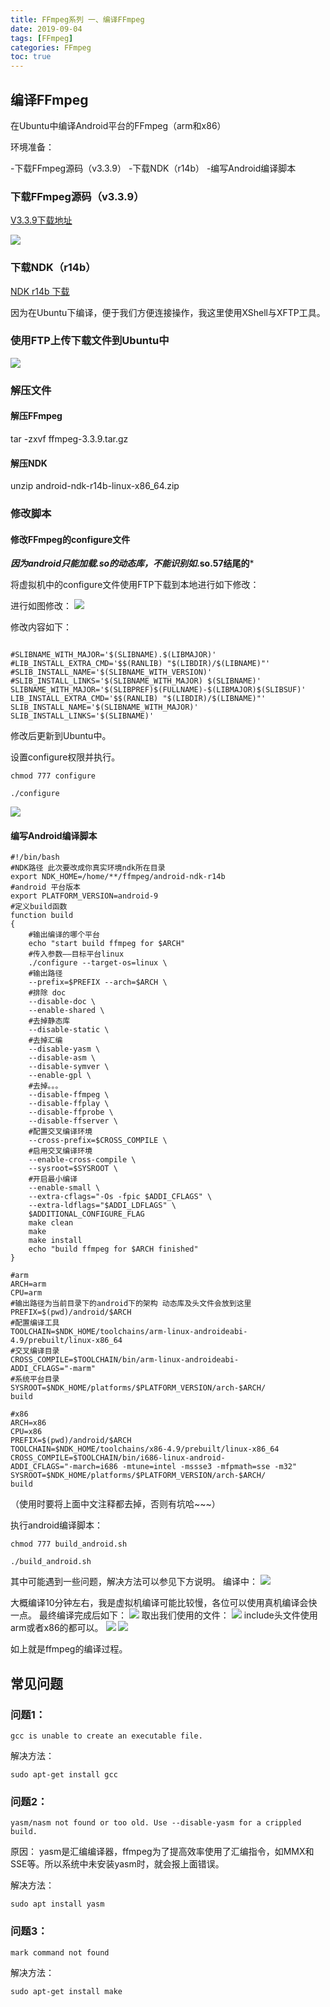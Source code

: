```yaml
---
title: FFmpeg系列 一、编译FFmpeg
date: 2019-09-04
tags: [FFmpeg]
categories: FFmpeg
toc: true
---
```

## 编译FFmpeg

在Ubuntu中编译Android平台的FFmpeg（arm和x86）

<!--more-->

环境准备：

-下载FFmpeg源码（v3.3.9）
-下载NDK（r14b）
-编写Android编译脚本

### 下载FFmpeg源码（v3.3.9）

[V3.3.9下载地址](http://www.ffmpeg.org/download.html#releases)

<img src="ffmpeg-build/2019-09-04-09-26-57.png" />

### 下载NDK（r14b）

[NDK r14b 下载](https://developer.android.google.cn/ndk/downloads/older_releases.html)

因为在Ubuntu下编译，便于我们方便连接操作，我这里使用XShell与XFTP工具。

### 使用FTP上传下载文件到Ubuntu中

<img src="ffmpeg-build/2019-09-04-10-13-07.png" />

### 解压文件


#### 解压FFmpeg

tar -zxvf ffmpeg-3.3.9.tar.gz

#### 解压NDK

unzip android-ndk-r14b-linux-x86_64.zip

### 修改脚本

#### 修改FFmpeg的configure文件

***因为android只能加载.so的动态库，不能识别如*.so.57结尾的***

将虚拟机中的configure文件使用FTP下载到本地进行如下修改：

进行如图修改：
<img src="ffmpeg-build/2019-09-04-12-01-10.png"/>

修改内容如下：
```

#SLIBNAME_WITH_MAJOR='$(SLIBNAME).$(LIBMAJOR)'
#LIB_INSTALL_EXTRA_CMD='$$(RANLIB) "$(LIBDIR)/$(LIBNAME)"'
#SLIB_INSTALL_NAME='$(SLIBNAME_WITH_VERSION)'
#SLIB_INSTALL_LINKS='$(SLIBNAME_WITH_MAJOR) $(SLIBNAME)'
SLIBNAME_WITH_MAJOR='$(SLIBPREF)$(FULLNAME)-$(LIBMAJOR)$(SLIBSUF)'
LIB_INSTALL_EXTRA_CMD='$$(RANLIB) "$(LIBDIR)/$(LIBNAME)"'
SLIB_INSTALL_NAME='$(SLIBNAME_WITH_MAJOR)'
SLIB_INSTALL_LINKS='$(SLIBNAME)'
```

修改后更新到Ubuntu中。

设置configure权限并执行。

```
chmod 777 configure

./configure
```

<img src="ffmpeg-build/2019-09-04-14-31-36.png"/>

#### 编写Android编译脚本
``` shell
#!/bin/bash
#NDK路径 此次要改成你真实环境ndk所在目录
export NDK_HOME=/home/**/ffmpeg/android-ndk-r14b  
#android 平台版本
export PLATFORM_VERSION=android-9
#定义build函数
function build
{
	#输出编译的哪个平台
	echo "start build ffmpeg for $ARCH"
	#传入参数——目标平台linux
	./configure --target-os=linux \
	#输出路径
	--prefix=$PREFIX --arch=$ARCH \
	#排除 doc
	--disable-doc \
	--enable-shared \
	#去掉静态库
	--disable-static \
	#去掉汇编
	--disable-yasm \
	--disable-asm \
	--disable-symver \
	--enable-gpl \
	#去掉。。。
	--disable-ffmpeg \
	--disable-ffplay \
	--disable-ffprobe \
	--disable-ffserver \
	#配置交叉编译环境
	--cross-prefix=$CROSS_COMPILE \
	#启用交叉编译环境
	--enable-cross-compile \
	--sysroot=$SYSROOT \
	#开启最小编译
	--enable-small \
	--extra-cflags="-Os -fpic $ADDI_CFLAGS" \
	--extra-ldflags="$ADDI_LDFLAGS" \
	$ADDITIONAL_CONFIGURE_FLAG
	make clean
	make
	make install
	echo "build ffmpeg for $ARCH finished"
}

#arm
ARCH=arm
CPU=arm
#输出路径为当前目录下的android下的架构 动态库及头文件会放到这里
PREFIX=$(pwd)/android/$ARCH
#配置编译工具
TOOLCHAIN=$NDK_HOME/toolchains/arm-linux-androideabi-4.9/prebuilt/linux-x86_64
#交叉编译目录
CROSS_COMPILE=$TOOLCHAIN/bin/arm-linux-androideabi-
ADDI_CFLAGS="-marm"
#系统平台目录
SYSROOT=$NDK_HOME/platforms/$PLATFORM_VERSION/arch-$ARCH/
build

#x86
ARCH=x86
CPU=x86
PREFIX=$(pwd)/android/$ARCH
TOOLCHAIN=$NDK_HOME/toolchains/x86-4.9/prebuilt/linux-x86_64
CROSS_COMPILE=$TOOLCHAIN/bin/i686-linux-android-
ADDI_CFLAGS="-march=i686 -mtune=intel -mssse3 -mfpmath=sse -m32"
SYSROOT=$NDK_HOME/platforms/$PLATFORM_VERSION/arch-$ARCH/
build
```

（使用时要将上面中文注释都去掉，否则有坑哈~~~）

执行android编译脚本：

```
chmod 777 build_android.sh

./build_android.sh

```

其中可能遇到一些问题，解决方法可以参见下方说明。
编译中：
<img src="ffmpeg-build/2019-09-04-15-35-12.png"/>

大概编译10分钟左右，我是虚拟机编译可能比较慢，各位可以使用真机编译会快一点。
最终编译完成后如下：
<img src="ffmpeg-build/2019-09-04-16-04-46.png">
取出我们使用的文件：
<img src="ffmpeg-build/2019-09-04-16-03-45.png"/>
include头文件使用arm或者x86的都可以。
<img src="ffmpeg-build/2019-09-04-16-06-34.png">
<img src="ffmpeg-build/2019-09-04-16-07-07.png">

如上就是ffmpeg的编译过程。


## 常见问题

### 问题1：
```
gcc is unable to create an executable file.
```

解决方法：
```
sudo apt-get install gcc
```

### 问题2：
```
yasm/nasm not found or too old. Use --disable-yasm for a crippled build.
```
原因：
yasm是汇编编译器，ffmpeg为了提高效率使用了汇编指令，如MMX和SSE等。所以系统中未安装yasm时，就会报上面错误。

解决方法：
```
sudo apt install yasm
```

### 问题3：
```
mark command not found
```

解决方法：
```
sudo apt-get install make
```